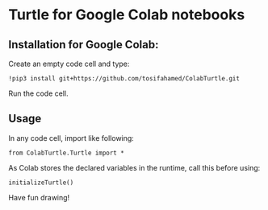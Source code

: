 Turtle for Google Colab notebooks
===================

Installation for Google Colab:
----
Create an empty code cell and type:

    !pip3 install git+https://github.com/tosifahamed/ColabTurtle.git

Run the code cell.


Usage
----
In any code cell, import like following:

    from ColabTurtle.Turtle import *

As Colab stores the declared variables in the runtime, call this before using: 

    initializeTurtle()

Have fun drawing!
